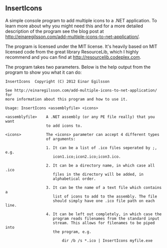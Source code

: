 ﻿InsertIcons
-----------

A simple console program to add multiple icons to a .NET application. To learn more about why you might need this and for a more detailed description of the program see the blog post at http://einaregilsson.com/add-multiple-icons-to-net-application/.

The program is licensed under the MIT license. It's heavily based on MIT licensed code from the great library ResourceLib, which I highly recommend and you can find at http://resourcelib.codeplex.com.

The program takes two parameters. Below is the help output from the program to show you what it can do:


    InsertIcons  Copyright (C) 2012 Einar Egilsson

    See http://einaregilsson.com/add-multiple-icons-to-net-application/ for
    more information about this program and how to use it.

    Usage: InsertIcons <assemblyfile> <icons>

    <assemblyfile>    A .NET assembly (or any PE file really) that you want
                      to add icons to.

    <icons>           The <icons> parameter can accept 4 different types
                      of arguments:
                  
                      1. It can be a list of .ico files seperated by ;, e.g.
                         icon1.ico;icon2.ico;icon3.ico.
                     
                      2. It can be a directory name, in which case all .ico
                         files in the directory will be added, in 
                         alphabetical order.

                      3. It can be the name of a text file which contains a
                         list of icons to add to the assembly. The file
                         should simply have one .ico file path on each line.
   
                      4. It can be left out completely, in which case the
                         program reads filenames from the standard input
                         stream. This allows for filenames to be piped into
                         the program, e.g. 
                          
                             dir /b /s *.ico | InsertIcons myfile.exe
